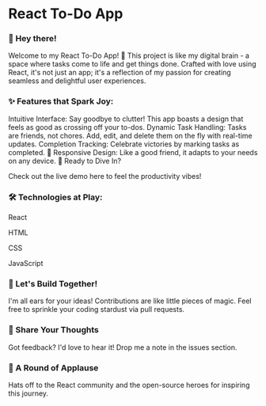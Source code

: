 # React To-Do App

### 👋 Hey there!

Welcome to my React To-Do App! 🎉 This project is like my digital brain - a space where tasks come to life and get things done. Crafted with love using React, it's not just an app; it's a reflection of my passion for creating seamless and delightful user experiences.

### ✨ Features that Spark Joy:

Intuitive Interface: Say goodbye to clutter! This app boasts a design that feels as good as crossing off your to-dos.
Dynamic Task Handling: Tasks are friends, not chores. Add, edit, and delete them on the fly with real-time updates.
Completion Tracking: Celebrate victories by marking tasks as completed. 🎉
Responsive Design: Like a good friend, it adapts to your needs on any device.
🚀 Ready to Dive In?

Check out the live demo here to feel the productivity vibes!

### 🛠 Technologies at Play:

React


HTML


CSS


JavaScript


### 🤝 Let's Build Together!

I'm all ears for your ideas! Contributions are like little pieces of magic. Feel free to sprinkle your coding stardust via pull requests.

### 💌 Share Your Thoughts

Got feedback? I'd love to hear it! Drop me a note in the issues section.

### 🎉 A Round of Applause

Hats off to the React community and the open-source heroes for inspiring this journey.

